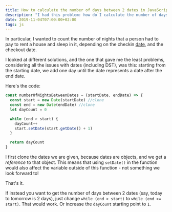 ```yaml
---
title: How to calculate the number of days between 2 dates in JavaScript
description: "I had this problem: how do I calculate the number of days between 2 dates?"
date: 2019-11-04T07:00:00+02:00
tags: js
---
```


In particular, I wanted to count the number of nights that a person had to pay to rent a house and sleep in it, depending on the checkin [date](/javascript-dates/), and the checkout date.

I looked at different solutions, and the one that gave me the least problems, considering all the issues with dates (including DST), was this: starting from the starting date, we add one day until the date represents a date after the end date.

Here's the code:

```js
const numberOfNightsBetweenDates = (startDate, endDate) => {
  const start = new Date(startDate) //clone
  const end = new Date(endDate) //clone
  let dayCount = 0

  while (end > start) {
    dayCount++
    start.setDate(start.getDate() + 1)
  }

  return dayCount
}
```

I first clone the dates we are given, because dates are objects, and we get a _reference_ to that object. This means that using `setDate()` in the function would also affect the variable outside of this function - not something we look forward to!

That's it.

If instead you want to get the number of days between 2 dates (say, today to tomorrow is 2 days), just change `while (end > start)` to `while (end >= start)`. That would work. Or increase the `dayCount` starting point to `1`.